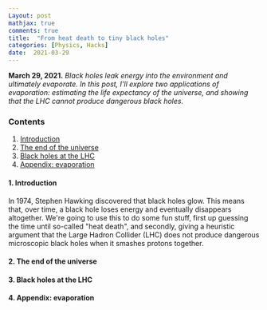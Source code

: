 ```yaml
---
Layout: post
mathjax: true
comments: true
title:  "From heat death to tiny black holes"
categories: [Physics, Hacks]
date:  2021-03-29
---
```


**March 29, 2021.** *Black holes leak energy into the environment and
  ultimately evaporate. In this post, I'll explore two applications of
  evaporation: estimating the life expectancy of the universe, and
  showing that the LHC cannot produce dangerous black holes.*

### Contents

1. <a href="#sec-1">Introduction</a>
2. <a href="#sec-2">The end of the universe</a>
3. <a href="#sec-3">Black holes at the LHC</a>
4. <a href="#sec-A">Appendix: evaporation</a>

#### 1. Introduction<a id="sec-1" name="sec-1"></a>

In 1974, Stephen Hawking discovered that black holes glow.
This means that, over time, a black hole loses energy and eventually
disappears altogether.
We're going to use this to do some fun stuff, first up guessing the
time until so-called "heat death", and secondly, giving a heuristic
argument that the Large Hadron Collider (LHC) does not produce
dangerous microscopic black holes when it smashes protons together.

#### 2. The end of the universe<a id="sec-2" name="sec-2"></a>

#### 3. Black holes at the LHC<a id="sec-3" name="sec-3"></a>

#### 4. Appendix: evaporation<a id="sec-4" name="sec-4"></a>
